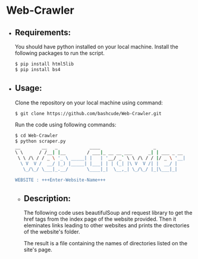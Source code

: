 # Web-Crawler

* ## Requirements:
  You should have python installed on your local machine.
  Install the following packages to run the script.
  ```bash
  $ pip install html5lib
  $ pip install bs4
  ```
  
* ## Usage:
  Clone the repository on your local machine using command:
  ```bash
  $ git clone https://github.com/bashcude/Web-Crawler.git
  ```
  
  Run the code using following commands:
  ```bash
  $ cd Web-Crawler
  $ python scraper.py
  __        __   _            ____                    _            
  \ \      / /__| |__        / ___|_ __ __ ___      _| | ___ _ __  
   \ \ /\ / / _ \ '_ \ _____| |   | '__/ _` \ \ /\ / / |/ _ \ '__| 
    \ V  V /  __/ |_) |_____| |___| | | (_| |\ V  V /| |  __/ |    
     \_/\_/ \___|_.__/       \____|_|  \__,_| \_/\_/ |_|\___|_|    

  WEBSITE : +++Enter-Website-Name+++
  ```
  
  * ## Description:
    <p>
    The following code uses beautifulSoup and request library to get the 
    href tags from the index page of the website provided.
    Then it eleminates links leading to other websites and prints the 
    directories of the website's folder.</p>
    <p>
    The result is a file containing the names of directories listed on the 
    site's page.
    </p>
